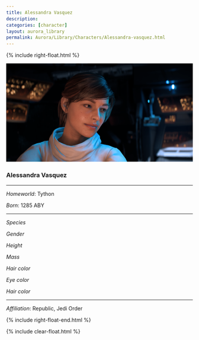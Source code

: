 ```yaml
---
title: Alessandra Vasquez
description: 
categories: [character]
layout: aurora_library
permalink: Aurora/Library/Characters/Alessandra-vasquez.html
---
```


{% include right-float.html %}

![Alessandra](images/Alessandra.png)

### Alessandra Vasquez

---

*Homeworld*: Tython

*Born*: 1285 ABY

---

*Species*

*Gender*

*Height*

*Mass*

*Hair color*

*Eye color*

*Hair color*

---

*Affiliation*: Republic, Jedi Order

{% include right-float-end.html %}

{% include clear-float.html %}
